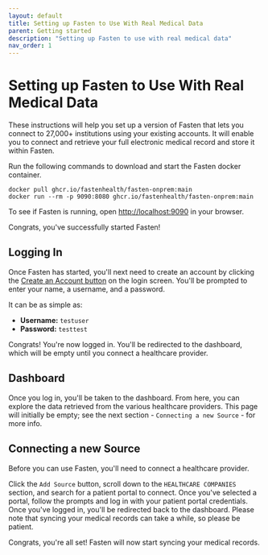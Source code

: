 ```yaml
---
layout: default
title: Setting up Fasten to Use With Real Medical Data
parent: Getting started
description: "Setting up Fasten to use with real medical data"
nav_order: 1
---
```


# Setting up Fasten to Use With Real Medical Data

These instructions will help you set up a version of Fasten that lets you connect to 27,000+ institutions using your existing accounts. It will enable you to connect and retrieve your full electronic medical record and store it within Fasten.

Run the following commands to download and start the Fasten docker container.

```
docker pull ghcr.io/fastenhealth/fasten-onprem:main
docker run --rm -p 9090:8080 ghcr.io/fastenhealth/fasten-onprem:main
```

To see if Fasten is running, open [http://localhost:9090](http://localhost:9090) in your browser.

Congrats, you've successfully started Fasten!

## Logging In

Once Fasten has started, you'll next need to create an account by clicking the [Create an Account button](http://localhost:9090/web/auth/signup) on the login screen. You'll be prompted to enter your name, a username, and a password.

It can be as simple as:

- **Username:** `testuser`
- **Password:** `testtest`

Congrats! You're now logged in. You'll be redirected to the dashboard, which will be empty until you connect a healthcare provider.

## Dashboard

Once you log in, you'll be taken to the dashboard.
From here, you can explore the data retrieved from the various healthcare providers.
This page will initially be empty; see the next section - `Connecting a new Source` - for more info.

## Connecting a new Source

Before you can use Fasten, you'll need to connect a healthcare provider.

Click the `Add Source` button, scroll down to the `HEALTHCARE COMPANIES` section, and search for a patient portal to connect. Once you've selected a portal, follow the prompts and log in with your patient portal credentials. Once you've logged in, you'll be redirected back to the dashboard. Please note that syncing your medical records can take a while, so please be patient.

Congrats, you're all set! Fasten will now start syncing your medical records.
